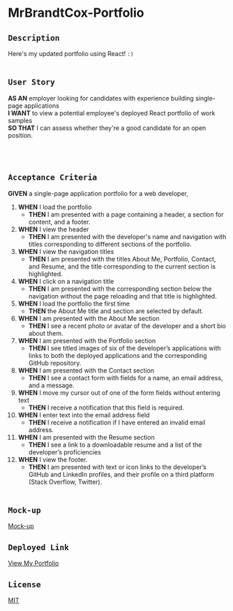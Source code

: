 # MrBrandtCox-Portfolio

## `Description`
Here's my updated portfolio using React! `:)`
</br></br>

## `User Story`
**AS AN** employer looking for candidates with experience building single-page applications </br>
**I WANT** to view a potential employee's deployed React portfolio of work samples </br>
**SO THAT** I can assess whether they're a good candidate for an open position. </br>

</br></br>

## `Acceptance Criteria`
**GIVEN** a single-page application portfolio for a web developer, </br>

1. **WHEN** I load the portfolio
    - **THEN** I am presented with a page containing a header, a section for content, and a footer.
2. **WHEN** I view the header
    - **THEN** I am presented with the developer's name and navigation with titles corresponding to different sections of the portfolio.
3. **WHEN** I view the navigation titles
    - **THEN** I am presented with the titles About Me, Portfolio, Contact, and Resume, and the title corresponding to the current section is highlighted.
4. **WHEN** I click on a navigation title
    - **THEN** I am presented with the corresponding section below the navigation without the page reloading and that title is highlighted.
5. **WHEN** I load the portfolio the first time
    - **THEN** the About Me title and section are selected by default.
6. **WHEN** I am presented with the About Me section
    - **THEN** I see a recent photo or avatar of the developer and a short bio about them.
7. **WHEN** I am presented with the Portfolio section
    - **THEN** I see titled images of six of the developer’s applications with links to both the deployed applications and the corresponding GitHub repository.
8. **WHEN** I am presented with the Contact section
    - **THEN** I see a contact form with fields for a name, an email address, and a message.
9. **WHEN** I move my cursor out of one of the form fields without entering text
    - **THEN** I receive a notification that this field is required.
10. **WHEN** I enter text into the email address field
    - **THEN** I receive a notification if I have entered an invalid email address.
11. **WHEN** I am presented with the Resume section
    - **THEN** I see a link to a downloadable resume and a list of the developer’s proficiencies
12. **WHEN** I view the footer.
    - **THEN** I am presented with text or icon links to the developer’s GitHub and LinkedIn profiles, and their profile on a third platform (Stack Overflow, Twitter).
</br></br>

## `Mock-up`
[Mock-up](src/assets/portfolio.png)
## `Deployed Link`
[View My Portfolio]()
## `License`
[MIT](https://github.com/MrBrandtCox/MrBrandtCox-Portfolio/blob/main/LICENSE)